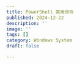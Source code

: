 ```yaml
---
title: PowerShell 常用命令
published: 2024-12-22
description: ''
image: ''
tags: []
category: Windows System
draft: false 

---
```

